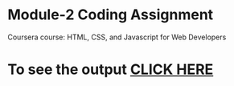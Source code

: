 # Module-2 Coding Assignment

Coursera course: HTML, CSS, and Javascript for Web Developers

# To see the output [CLICK HERE](https://github.com/stingchaos/stingchaos.github.io/blob/main/index.html)
